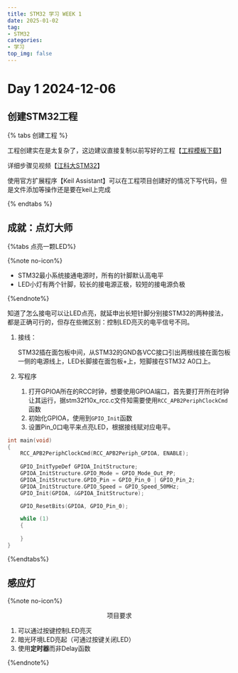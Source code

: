 ```yaml
---
title: STM32 学习 WEEK 1
date: 2025-01-02
tag:
- STM32
categories: 
- 学习
top_img: false
---
```


# Day 1 2024-12-06

## 创建STM32工程

{% tabs 创建工程 %}


<!--tab 模板下载-->

工程创建实在是太复杂了，这边建议直接复制以前写好的工程【[工程模板下载](https://github.com/choomoray/choomoray.github.io/raw/refs/heads/file/STM32/STM32%E5%B7%A5%E7%A8%8B%E6%A8%A1%E6%9D%BF.zip)】

<!--endtab-->

<!-- tab 详细步骤-->

详细步骤见视频【[江科大STM32](https://www.bilibili.com/video/BV1th411z7sn?t=228.8&p=4)】

<!--endtab-->

<!-- tab VsCode-->

使用官方扩展程序【Keil Assistant】可以在工程项目创建好的情况下写代码，但是文件添加等操作还是要在keil上完成

<!--endtab-->

{% endtabs %}



## 成就：点灯大师

{%tabs 点亮一颗LED%}

<!-- tab 点亮一颗LED-->

{%note no-icon%}

* STM32最小系统接通电源时，所有的针脚默认高电平
* LED小灯有两个针脚，较长的接电源正极，较短的接电源负极

{%endnote%}

知道了怎么接电可以让LED点亮，就延申出长短针脚分别接STM32的两种接法，都是正确可行的，但存在些微区别：控制LED亮灭的电平信号不同。

1. 接线：

   STM32插在面包板中间，从STM32的GND各VCC接口引出两根线接在面包板一侧的电源线上，LED长脚接在面包板+上，短脚接在STM32 A0口上。

2. 写程序

   1. 打开GPIOA所在的RCC时钟，想要使用GPIOA端口，首先要打开所在时钟让其运行，据stm32f10x_rcc.c文件知需要使用`RCC_APB2PeriphClockCmd`函数
   2. 初始化GPIOA，使用到`GPIO_Init`函数
   3. 设置Pin_0口电平来点亮LED，根据接线赋对应电平。



<!--endtab--> <!-- tab 代码实现-->



```c
int main(void)
{
	RCC_APB2PeriphClockCmd(RCC_APB2Periph_GPIOA, ENABLE);
	
	GPIO_InitTypeDef GPIOA_InitStructure;
	GPIOA_InitStructure.GPIO_Mode = GPIO_Mode_Out_PP;
	GPIOA_InitStructure.GPIO_Pin = GPIO_Pin_0 | GPIO_Pin_2;
	GPIOA_InitStructure.GPIO_Speed = GPIO_Speed_50MHz;
	GPIO_Init(GPIOA, &GPIOA_InitStructure);

	GPIO_ResetBits(GPIOA, GPIO_Pin_0);

	while (1)
	{
		
	}
}
```

<!--endtab-->

{%endtabs%}



## 感应灯

{%note no-icon%}

<center>项目要求</center>

1. 可以通过按键控制LED亮灭
2. 暗光环境LED亮起（可通过按键关闭LED）
3. 使用**定时器**而非Delay函数

{%endnote%}











